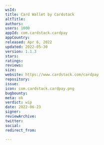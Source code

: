 ```yaml
---
wsId: 
title: Card Wallet by Cardstack
altTitle: 
authors: 
users: 1000
appId: com.cardstack.cardpay
appCountry: 
released: Apr 6, 2022
updated: 2022-05-30
version: 1.1.3
stars: 
ratings: 
reviews: 
size: 
website: https://www.cardstack.com/cardpay
repository: 
issue: 
icon: com.cardstack.cardpay.png
bugbounty: 
meta: ok
verdict: wip
date: 2022-06-23
signer: 
reviewArchive: 
twitter: 
social: 
redirect_from: 

---
```


